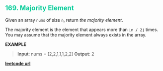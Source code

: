 <h2 style="color:#0C9;">169. Majority Element</h2>

Given an array `nums` of size `n`, return *the majority element*.

The majority element is the element that appears more than `⌊n / 2⌋` times. You may assume that the majority element always exists in the array.

**EXAMPLE**
>**Input**: nums = [2,2,1,1,1,2,2]
**Output**: 2

**[leetcode url](https://leetcode.com/problems/majority-element/description)**
